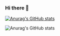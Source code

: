 ### Hi there 👋

<!--
**yasinidev/yasinidev** is a ✨ _special_ ✨ repository because its `README.md` (this file) appears on your GitHub profile.

Here are some ideas to get you started:

- 🔭 I’m currently working on ...
- 🌱 I’m currently learning ...
- 👯 I’m looking to collaborate on ...
- 🤔 I’m looking for help with ...
- 💬 Ask me about ...
- 📫 How to reach me: ...
- 😄 Pronouns: ...
- ⚡ Fun fact: ...
-->
[![Anurag's GitHub stats](https://github-readme-stats.vercel.app/api?username=yasinidev)](https://github.com/anuraghazra/github-readme-stats)

![Anurag's GitHub stats](https://github-readme-stats.vercel.app/api?username=yasinidev&show_icons=true)
